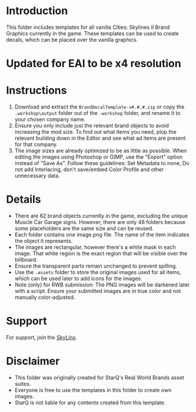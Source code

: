 # Introduction

This folder includes templates for all vanilla Cities: Skylines II Brand Graphics currently in the game. These templates can be used to create decals, which can be placed over the vanilla graphics.

# Updated for EAI to be x4 resolution

# Instructions

1. Download and extract the `BrandDecalTemplate-v#.#.#.zip` or copy the `.workshop\output` folder out of the `.workshop` folder, and rename it to your chosen company name.
2. Ensure you only include just the relevant brand objects to avoid increasing the mod size. To find out what items you need, plop the relevant building down in the Editor and see what ad items are present for that company.
3. The image sizes are already optimized to be as little as possible. When editing the images using Photoshop or GIMP, use the "Export" option instead of "Save As". Follow these guidelines: Set Metadata to none, Do not add Interlacing, don't save/embed Color Profile and other unnecessary data.

# Details

- There are 62 brand objects currently in the game, excluding the unique Muscle Car Garage signs. However, there are only 48 folders because some placeholders are the same size and can be reused.
- Each folder contains one image.png file. The name of the item indicates the object it represents.
- The images are rectangular, however there's a white mask in each image. That white region is the exact region that will be visible over the billboard.
- Ensure the transparent parts remain unchanged to prevent spilling.
- Use the `.assets` folder to store the original images used for all items, which can be used later to add icons for the images.
- Note (only) for RWB submission: The PNG images will be darkened later with a script. Ensure your submitted images are in true color and not manually color-adjusted.

# Support

For support, join the [SkyLinx](https://discord.gg/pnJxRNBYP3).

# Disclaimer

- This folder was originally created for StarQ's Real World Brands asset suites.
- Everyone is free to use the templates in this folder to create own images.
- StarQ is not liable for any contents created from this template.

